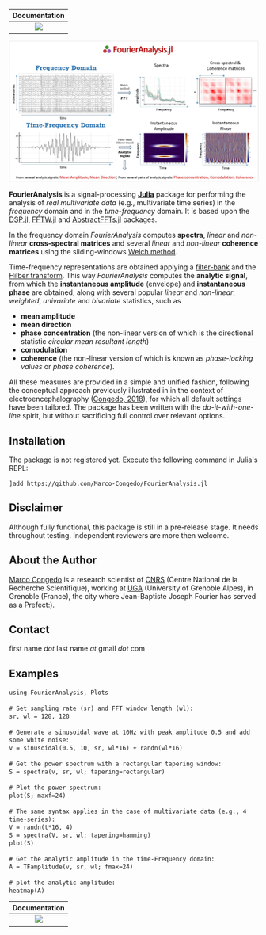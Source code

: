 | **Documentation**  | 
|:---------------------------------------:|
| [![](https://img.shields.io/badge/docs-dev-blue.svg)](https://Marco-Congedo.github.io/FourierAnalysis.jl/dev) |

![](/docs/src/assets/Fig1.jpg)

**FourierAnalysis** is a signal-processing [**Julia**](https://julialang.org/) package for
performing the analysis of *real multivariate data* (e.g., multivariate time series)
in the *frequency* domain and in the *time-frequency* domain. It is based upon the
[DSP.jl](https://github.com/JuliaDSP/DSP.jl), [FFTW.jl](https://github.com/JuliaMath/FFTW.jl) and [AbstractFFTs.jl](https://github.com/JuliaMath/AbstractFFTs.jl) packages.

In the frequency domain *FourierAnalysis* computes **spectra**, *linear* and
*non-linear* **cross-spectral matrices** and several *linear* and *non-linear* **coherence matrices** using the sliding-windows [Welch method](https://en.wikipedia.org/wiki/Welch%27s_method).

Time-frequency representations are obtained applying a
[filter-bank](https://en.wikipedia.org/wiki/Filter_bank) and the
[Hilber transform](https://en.wikipedia.org/wiki/Hilbert_transform).
This way *FourierAnalysis* computes the **analytic signal**, from which the **instantaneous amplitude** (envelope) and **instantaneous phase** are obtained, along with several popular *linear* and *non-linear*, *weighted*, *univariate* and *bivariate* statistics, such as
- **mean amplitude** 
- **mean direction** 
- **phase concentration** (the non-linear version of which is the directional statistic *circular mean resultant length*)
- **comodulation**
- **coherence** (the non-linear version of which is known as *phase-locking values* or *phase coherence*).

All these measures are provided in a simple and unified fashion, following the conceptual approach previously illustrated in
in the context of electroencephalography ([Congedo, 2018](https://hal.archives-ouvertes.fr/hal-01868538v2/document)), for which all default settings have been tailored. The package has been written with the *do-it-with-one-line* spirit, but without sacrificing full control over relevant options.

## Installation

The package is not registered yet.
Execute the following command in Julia's REPL:

    ]add https://github.com/Marco-Congedo/FourierAnalysis.jl

## Disclaimer

Although fully functional, this package is still in a pre-release stage. It needs throughout testing.
Independent reviewers are more then welcome.

## About the Author

[Marco Congedo](https://sites.google.com/site/marcocongedo) is
a research scientist of [CNRS](http://www.cnrs.fr/en) (Centre National de la Recherche Scientifique), working at [UGA](https://www.univ-grenoble-alpes.fr/english/) (University of Grenoble Alpes), in Grenoble (France), the city where Jean-Baptiste Joseph Fourier has served as a Prefect:).

## Contact 
first name *dot* last name *at* gmail *dot* com

## Examples
```
using FourierAnalysis, Plots

# Set sampling rate (sr) and FFT window length (wl):
sr, wl = 128, 128

# Generate a sinusoidal wave at 10Hz with peak amplitude 0.5 and add some white noise:
v = sinusoidal(0.5, 10, sr, wl*16) + randn(wl*16)

# Get the power spectrum with a rectangular tapering window:
S = spectra(v, sr, wl; tapering=rectangular)

# Plot the power spectrum:
plot(S; maxf=24)

# The same syntax applies in the case of multivariate data (e.g., 4 time-series):
V = randn(t*16, 4)
S = spectra(V, sr, wl; tapering=hamming)
plot(S)

# Get the analytic amplitude in the time-Frequency domain:
A = TFamplitude(v, sr, wl; fmax=24)

# plot the analytic amplitude:
heatmap(A)

```


| **Documentation**  | 
|:---------------------------------------:|
| [![](https://img.shields.io/badge/docs-dev-blue.svg)](https://Marco-Congedo.github.io/FourierAnalysis.jl/dev) |
